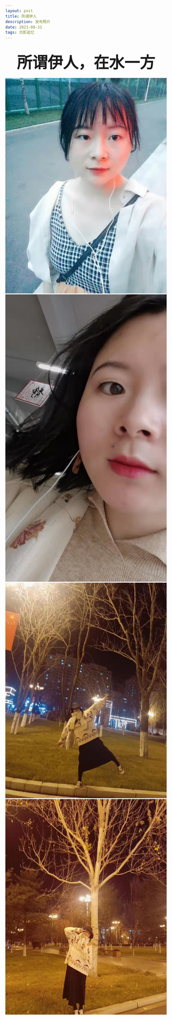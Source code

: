 ```yaml
---
layout: post
title: 所谓伊人
description: 发布照片
date: 2021-08-31
tags: 光影追忆 
---
```


## <center><font face="黑体" size=18>所谓伊人，在水一方</font><center>

<div align=center>
<img src="\images\posts\001.jpg" />
</div>


<div align=center>
<img src="\images\posts\002.jpg" />
</div>


<div align=center>
<img src="\images\posts\003.jpg" />
</div>


<div align=center>
<img src="\images\posts\004.jpg" />
</div>